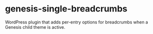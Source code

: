 genesis-single-breadcrumbs
==========================

WordPress plugin that adds per-entry options for breadcrumbs when a Genesis child theme is active.
